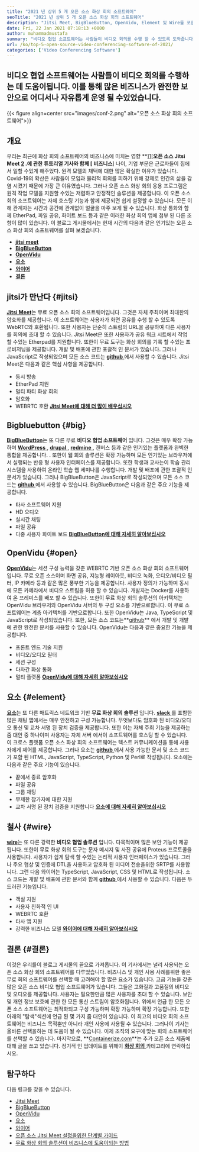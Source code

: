 ```yaml
---
title: "2021 년 상위 5 개 오픈 소스 화상 회의 소프트웨어" 
seoTitle: "2021 년 상위 5 개 오픈 소스 화상 회의 소프트웨어" 
description: "Jitsi Meet, BigBlueButton, OpenVidu, Element 및 Wire를 포함한 최고의 오픈 소스 화상 회의 소프트웨어에 대해이 블로그 게시물을 확인하십시오." 
date: Fri, 22 Jan 2021 07:18:13 +0000
author: muhammadmustafa
summary: "비디오 협업 소프트웨어는 사람들이 비디오 회의를 수행 할 수 있도록 도와줍니다. 이를 통해 많은 비즈니스가 완전한 보안으로 어디서나 자유롭게 운영 될 수있었습니다." 
url: /ko/top-5-open-source-video-conferencing-software-of-2021/
categories: ['Video Conferencing Software']
---
```


## 비디오 협업 소프트웨어는 사람들이 비디오 회의를 수행하는 데 도움이됩니다. 이를 통해 많은 비즈니스가 완전한 보안으로 어디서나 자유롭게 운영 될 수있었습니다.

{{< figure align=center src="images/conf-2.png" alt="오픈 소스 화상 회의 소프트웨어">}}


## 개요
우리는 최근에 화상 회의 소프트웨어의 비즈니스에 미치는 영향 **][1][**오픈 소스 Jitsi Meet **[2]** .**에 관한 튜토리얼 기사와 함께 [** 비즈니스**] 나이, 기업 부문은 근로자들이 집에서 일할 수있게 해주었다. 원격 모델의 채택에 대한 많은 확실한 이유가 있습니다. Covid-19의 확산은 사람들이 모임과 물리적 회의를 피하기 위해 강제로 인간의 삶을 감염 시켰기 때문에 가장 큰 이유였습니다. 그러나 오픈 소스 화상 회의 응용 프로그램은 원격 작업 모델을 지원할 수있는 저렴하고 안정적인 솔루션을 제공합니다.
이 오픈 소스 회의 소프트웨어는 자체 호스팅 기능과 함께 제공되면 쉽게 설정할 수 있습니다. 모든 이해 관계자는 시간과 공간에 관계없이 얼굴을 마주 보게 될 수 있습니다. 화상 통화와 함께 EtherPad, 파일 공유, 화이트 보드 등과 같은 이러한 화상 회의 앱에 첨부 된 다른 조항이 많이 있습니다. 이 블로그 게시물에서는 현재 시간의 다음과 같은 인기있는 오픈 소스 화상 회의 소프트웨어를 살펴 보겠습니다.
* [ **jitsi meet** ][3]
* **[BigBlueButton][4]** 
* **[OpenVidu][5]** 
* **[요소][6]** 
* [ **와이어** ][7]
* **[결론][8]** 

## jitsi가 만난다 {#jitsi}

[ **Jitsi Meet**][9]는 무료 오픈 소스 회의 소프트웨어입니다. 그것은 자체 주최이며 최대한의 암호화를 제공합니다. 이 소프트웨어는 사용자가 화면 공유를 수행 할 수 있도록 WebRTC와 호환됩니다. 또한 사용자는 단순히 스트림의 URL을 공유하여 다른 사용자를 회의에 초대 할 수 있습니다. Jitsi Meet은 또한 사용자가 공유 워크 시트에서 작업 할 수있는 Etherpad를 지원합니다. 또한이 무료 도구는 화상 회의를 기록 할 수있는 프로비저닝을 제공합니다. 개발 및 배포에 관한 포괄적 인 문서가 있습니다. 그러나 JavaScript로 작성되었으며 모든 소스 코드는 [**github** ][10]에서 사용할 수 있습니다.
Jitsi Meet은 다음과 같은 핵심 사항을 제공합니다.
  * 동시 방송
  * EtherPad 지원
  * 멀티 파티 화상 회의
  * 암호화
  * WEBRTC 호환
[ **Jitsi Meet에 대해 더 많이 배우십시오** ][11]

## Bigbluebutton {#big}

[ **BigBlueButton**][12]는 또 다른 무료 **비디오 협업 소프트웨어** 입니다. 그것은 매우 확장 가능하며 [ **WordPress** ][13], [ **drupal** ][14], [ **redmine** ][15], 캔버스 등과 같은 인기있는 플랫폼과 완벽한 통합을 제공합니다. . 또한이 웹 회의 솔루션은 확장 가능하며 모든 인기있는 브라우저에서 실행되는 반응 형 사용자 인터페이스를 제공합니다. 또한 학생과 교사는이 학습 관리 시스템을 사용하여 온라인 학습 웹 세미나를 수행합니다. 개발 및 배포에 관한 포괄적 인 문서가 있습니다. 그러나 BigBlueButton은 JavaScript로 작성되었으며 모든 소스 코드는 [**github** ][16]에서 사용할 수 있습니다.
BigBlueButton은 다음과 같은 주요 기능을 제공합니다.
  * 타사 소프트웨어 지원
  * HD 오디오
  * 실시간 채팅
  * 파일 공유
  * 다중 사용자 화이트 보드
[ **BigBlueButton에 대해 자세히 알아보십시오** ][17]

## OpenVidu {#open}

[ **OpenVidu**][18]는 세션 구성 능력을 갖춘 WEBRTC 기반 오픈 소스 화상 회의 소프트웨어입니다. 무료 오픈 소스이며 화면 공유, 지능형 레이아웃, 비디오 녹화, 오디오/비디오 필터, IP 카메라 등과 같은 많은 풍부한 기능을 제공합니다. 사용자 정의가 가능하며 동시에 모든 카메라에서 비디오 스트림을 허용 할 수 있습니다. 개발자는 Docker를 사용하여 온 프레미스를 배포 할 수 있습니다. 또한이 무료 화상 회의 솔루션의 아키텍처는 OpenVidu 브라우저와 OpenVidu 서버의 두 구성 요소를 기반으로합니다. 이 무료 소프트웨어는 계층 아키텍처를 기반으로합니다. 또한 OpenVidu는 Java, TypeScript 및 JavaScript로 작성되었습니다. 또한, 모든 소스 코드는**[github][19]** 에서 개발 및 개발에 관한 완전한 문서를 사용할 수 있습니다.
OpenVidu는 다음과 같은 중요한 기능을 제공합니다.
  * 프론트 엔드 기술 지원
  * 비디오/오디오 필터
  * 세션 구성
  * 다자간 화상 통화
  * 멀티 플랫폼
[ **OpenVidu에 대해 자세히 알아보십시오** ][18]

## 요소 {#element}

[ **요소**][20]는 또 다른 매트릭스 네트워크 기반 **무료 화상 회의 솔루션** 입니다. [ **slack** ][21]를 포함한 많은 채팅 앱에서는 매우 안전하고 구성 가능합니다. 무엇보다도 암호화 된 비디오/오디오 통신 및 교차 서명 된 장치 검증을 제공합니다. 또한 이는 자체 주최 기능을 제공하는 줌 대안 중 하나이며 사용자는 자체 서버 에서이 소프트웨어를 호스팅 할 수 있습니다. 이 크로스 플랫폼 오픈 소스 화상 회의 소프트웨어는 텍스트 커뮤니케이션을 통해 사용자에게 제어를 제공합니다. 그러나 요소는 [**github** ][22]에서 사용 가능한 문서 및 소스 코드가 포함 된 HTML, JavaScript, TypeScript, Python 및 Perl로 작성됩니다.
요소에는 다음과 같은 주요 기능이 있습니다.
  * 끝에서 종료 암호화
  * 파일 공유
  * 그룹 채팅
  * 무제한 참가자에 대한 지원
  * 교차 서명 된 장치 검증을 지원합니다
[ **요소에 대해 자세히 알아보십시오** ][20]

## 철사 {#wire}

[ **wire**][23]는 또 다른 강력한 **비디오 협업 솔루션** 입니다. 다목적이며 많은 보안 기능이 제공됩니다. 또한이 무료 화상 회의 도구는 문자 메시지 및 사진 공유에 Proteus 프로토콜을 사용합니다. 사용자가 쉽게 탐색 할 수있는 논리적 사용자 인터페이스가 있습니다. 그러나 주요 협상 및 인증에 DTL을 사용하고 암호화 된 미디어 전송을위한 SRTP를 사용합니다. 그런 다음 와이어는 TypeScript, JavaScript, CSS 및 HTML로 작성됩니다. 소스 코드는 개발 및 배포에 관한 문서와 함께 [**github** ][24]에서 사용할 수 있습니다.
다음은 두드러진 기능입니다.
  * 객실 지원
  * 사용자 친화적 인 UI
  * WEBRTC 호환
  * 타사 앱 지원
  * 강력한 비즈니스 모델
[ **와이어에 대해 자세히 알아보십시오** ][25]

## 결론  {#결론}

이것은 우리를이 블로그 게시물의 끝으로 가져옵니다. 이 기사에서는 널리 사용되는 오픈 소스 화상 회의 소프트웨어를 다루었습니다. 비즈니스 및 개인 사용 사례를위한 좋은 무료 회의 소프트웨어를 선택할 때 고려해야 할 많은 요소가 있습니다. 고급 기능을 갖춘 많은 오픈 소스 비디오 협업 소프트웨어가 있습니다. 그들은 고화질과 고품질의 비디오 및 오디오를 제공합니다. 사용자는 필요한만큼 많은 사용자를 초대 할 수 있습니다. 보안 및 개인 정보 보호에 관한 한 모든 통신 스트림이 암호화됩니다. 위에서 언급 한 모든 오픈 소스 소프트웨어는 최적화되고 구성 가능하며 확장 가능하며 확장 가능합니다.
또한 아래의 "탐색"섹션에 언급 된 몇 가지 줌 대안이 있습니다. 이 최고의 비디오 회의 소프트웨어는 비즈니스 목적뿐만 아니라 개인 사용에 사용될 수 있습니다. 그러나이 기사는 올바른 선택을하는 데 도움이 될 수 있습니다. 이제 조직의 요구에 맞는 회의 소프트웨어를 선택할 수 있습니다. 마지막으로, **[Containerize.com][26]**는 추가 오픈 소스 제품에 대해 글을 쓰고 있습니다. 정기적 인 업데이트를 위해이 [**화상 회의** ][27] 카테고리에 연락하십시오.

## 탐구하다
다음 링크를 찾을 수 있습니다.
  * [Jitsi Meet][9]
  * [BigBlueButton][12]
  * [OpenVidu][18]
  * [요소][20]
  * [와이어][23]
  * [오픈 소스 Jitsi Meet 설정을위한 단계별 가이드][2]
  * [무료 화상 회의 솔루션이 비즈니스에 도움이되는 방법][28]



[1]: https://blog.containerize.com/video-conferencing-software/video-conferencing-apps-how-it-benefits-your-business/
[2]: https://blog.containerize.com/video-conferencing-software/how-to-set-up-open-source-jitsi-meet/
[3]: #jitsi
[4]: #big
[5]: #open
[6]: #element
[7]: #wire
[8]: #Conclusion
[9]: https://products.containerize.com/video-conferencing/jitsi
[10]: https://github.com/jitsi/jitsi-meet
[11]: https://jitsi.org/jitsi-meet/
[12]: https://products.containerize.com/video-conferencing/bigbluebutton
[13]: https://products.containerize.com/blogging/wordpress
[14]: https://products.containerize.com/content-management/drupal
[15]: https://products.containerize.com/project-management/redmine
[16]: https://github.com/bigbluebutton/bigbluebutton
[17]: https://bigbluebutton.org/
[18]: https://products.containerize.com/video-conferencing/openvidu
[19]: https://github.com/OpenVidu/openvidu
[20]: https://products.containerize.com/video-conferencing/element
[21]: https://slack.com/intl/en-pk/
[22]: https://github.com/vector-im/element-web
[23]: https://products.containerize.com/video-conferencing/wire
[24]: https://github.com/wireapp/wire-webapp
[25]: https://app.wire.com/
[26]: https://www.containerize.com/
[27]: https://products.containerize.com/video-conferencing/
[28]: https://blog.containerize.com/
